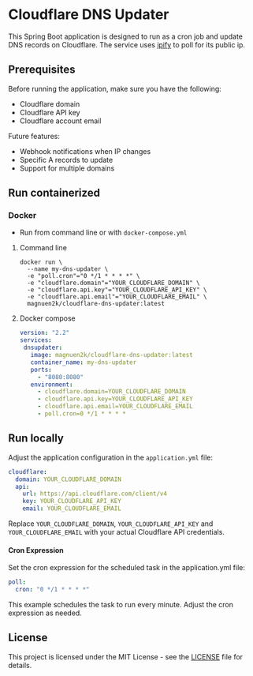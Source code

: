 # Cloudflare DNS Updater

This Spring Boot application is designed to run as a cron job and update DNS records on Cloudflare.
The service uses [ipify](https://www.ipify.org/) to poll for its public ip.

## Prerequisites

Before running the application, make sure you have the following:

- Cloudflare domain
- Cloudflare API key
- Cloudflare account email

Future features:

- Webhook notifications when IP changes
- Specific A records to update
- Support for multiple domains

## Run containerized


### Docker

- Run from command line or with `docker-compose.yml`

1. Command line
    ```shell
    docker run \
      --name my-dns-updater \
      -e "poll.cron"="0 */1 * * * *" \
      -e "cloudflare.domain"="YOUR_CLOUDFLARE_DOMAIN" \
      -e "cloudflare.api.key"="YOUR_CLOUDFLARE_API_KEY" \
      -e "cloudflare.api.email"="YOUR_CLOUDFLARE_EMAIL" \
      magnuen2k/cloudflare-dns-updater:latest
    ```
2. Docker compose
     ```yaml
    version: "2.2"
    services:
      dnsupdater:
        image: magnuen2k/cloudflare-dns-updater:latest
        container_name: my-dns-updater
        ports:
          - "8080:8080"
        environment:
          - cloudflare.domain=YOUR_CLOUDFLARE_DOMAIN
          - cloudflare.api.key=YOUR_CLOUDFLARE_API_KEY
          - cloudflare.api.email=YOUR_CLOUDFLARE_EMAIL
          - poll.cron=0 */1 * * * *
      ```

## Run locally

Adjust the application configuration in the `application.yml` file:

```yaml
cloudflare:
  domain: YOUR_CLOUDFLARE_DOMAIN
  api:
    url: https://api.cloudflare.com/client/v4
    key: YOUR_CLOUDFLARE_API_KEY
    email: YOUR_CLOUDFLARE_EMAIL
```

Replace `YOUR_CLOUDFLARE_DOMAIN`, `YOUR_CLOUDFLARE_API_KEY` and `YOUR_CLOUDFLARE_EMAIL` with your actual Cloudflare API
credentials.

#### Cron Expression

Set the cron expression for the scheduled task in the application.yml file:

```yaml
poll:
  cron: "0 */1 * * * *"
```

This example schedules the task to run every minute. Adjust the cron expression as needed.

## License

This project is licensed under the MIT License - see the [LICENSE](https://opensource.org/license/mit/) file for
details.
